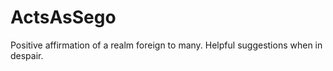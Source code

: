 ActsAsSego
==========

Positive affirmation of a realm foreign to many. Helpful suggestions when in despair.
